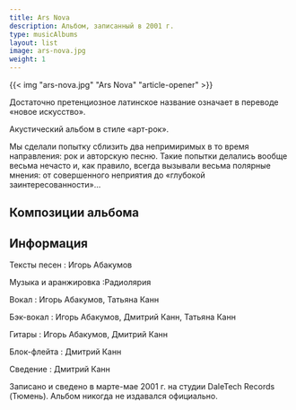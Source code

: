 ```yaml
---
title: Ars Nova
description: Альбом, записанный в 2001 г.
type: musicAlbums
layout: list
image: ars-nova.jpg
weight: 1
---
```


{{< img "ars-nova.jpg" "Ars Nova" "article-opener" >}}

Достаточно претенциозное латинское название означает в переводе «новое искусство».

Акустический альбом в стиле «арт-рок».

Мы сделали попытку сблизить два непримиримых в то время направления: рок и авторскую песню. Такие попытки делались вообще весьма нечасто и, как правило, всегда вызывали весьма полярные мнения: от совершенного неприятия до «глубокой заинтересованности»…

## Композиции альбома

<!-- TODO -->

## Информация

Тексты песен
: Игорь Абакумов

Музыка и аранжировка
:Радиолярия

Вокал
: Игорь Абакумов, Татьяна Канн

Бэк-вокал
: Игорь Абакумов, Дмитрий Канн, Татьяна Канн

Гитары
: Игорь Абакумов, Дмитрий Канн

Блок-флейта
: Дмитрий Канн

Сведение
: Дмитрий Канн

Записано и сведено в марте-мае 2001 г. на студии DaleTech Records (Тюмень). Альбом никогда не издавался официально.
